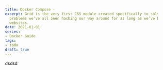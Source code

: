 ```yaml
---
title: Docker Compose -
excerpt: Grid is the very first CSS module created specifically to solve the layout
  problems we’ve all been hacking our way around for as long as we’ve been making
  websites.
date: 2021-01-01
series:
- Docker Guide
tags:
- todo
draft: true
---
```


dsdsd